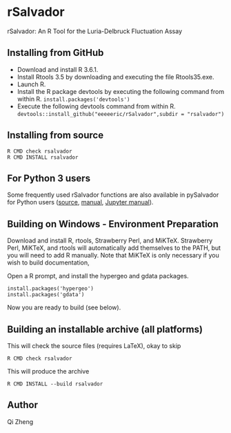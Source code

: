 rSalvador
=========

rSalvador: An R Tool for the Luria-Delbruck Fluctuation Assay

Installing from GitHub
----------------------

- Download and install R 3.6.1.
- Install Rtools 3.5 by downloading and executing the file Rtools35.exe.
- Launch R.
- Install the R package devtools by executing the following command from within R.
```install.packages('devtools')```
- Execute the following devtools command from within R.
```devtools::install_github("eeeeeric/rSalvador",subdir = "rsalvador")```

Installing from source
----------------------
```
R CMD check rsalvador
R CMD INSTALL rsalvador
```

For Python 3 users
------------------
Some frequently used rSalvador functions are also available in pySalvador for Python users ([source](./pysalvador/pysalvador.py), [manual](./pysalvador/userManual.html), [Jupyter manual](./pysalvador/userManual.ipynb)).

Building on Windows - Environment Preparation
---------------------------------------------
Download and install R, rtools, Strawberry Perl, and MiKTeX. Strawberry Perl,
MiKTeX, and rtools will automatically add themselves to the PATH, but you will
need to add R manually. Note that MiKTeX is only necessary if you wish to build
documentation,

Open a R prompt, and install the hypergeo and gdata packages.
```
install.packages('hypergeo')
install.packages('gdata')
```

Now you are ready to build (see below).

Building an installable archive (all platforms)
-----------------------------------------------
This will check the source files (requires LaTeX), okay to skip
```
R CMD check rsalvador
```

This will produce the archive
```
R CMD INSTALL --build rsalvador
```

Author
------
Qi Zheng
